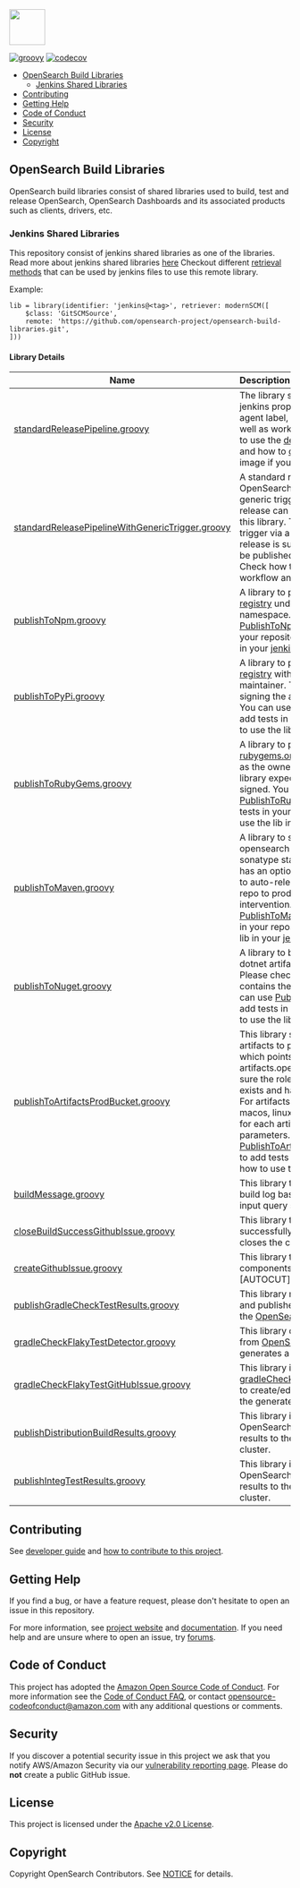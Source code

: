 <img src="https://opensearch.org/assets/brand/SVG/Logo/opensearch_logo_default.svg" height="64px"/>

[![groovy](https://github.com/opensearch-project/opensearch-build-libraries/actions/workflows/groovy-tests.yml/badge.svg)](https://github.com/opensearch-project/opensearch-build-libraries/actions/workflows/groovy-tests.yml)
[![codecov](https://codecov.io/gh/opensearch-project/opensearch-build-libraries/branch/main/graph/badge.svg)](https://codecov.io/gh/opensearch-project/opensearch-build-libraries)

- [OpenSearch Build Libraries](#opensearch-build-libraries)
    - [Jenkins Shared Libraries](#jenkins-shared-libraries)
- [Contributing](#contributing)
- [Getting Help](#getting-help)
- [Code of Conduct](#code-of-conduct)
- [Security](#security)
- [License](#license)
- [Copyright](#copyright)

## OpenSearch Build Libraries
OpenSearch build libraries consist of shared libraries used to build, test and release OpenSearch, OpenSearch Dashboards and its associated products such as clients, drivers, etc.

### Jenkins Shared Libraries
This repository consist of jenkins shared libraries as one of the libraries. Read more about jenkins shared libraries [here](https://www.jenkins.io/doc/book/pipeline/shared-libraries/)
Checkout different [retrieval methods](https://www.jenkins.io/doc/book/pipeline/shared-libraries/#retrieval-method) that can be used by jenkins files to use this remote library.

Example:
```
lib = library(identifier: 'jenkins@<tag>', retriever: modernSCM([
    $class: 'GitSCMSource',
    remote: 'https://github.com/opensearch-project/opensearch-build-libraries.git',
]))
```

#### Library Details

| Name                                                                                                        | Description                                                                                                                                                                                                                                                                                                                                                                                                                                                                                                                                 |
|-------------------------------------------------------------------------------------------------------------|:--------------------------------------------------------------------------------------------------------------------------------------------------------------------------------------------------------------------------------------------------------------------------------------------------------------------------------------------------------------------------------------------------------------------------------------------------------------------------------------------------------------------------------------------|
| [standardReleasePipeline.groovy](./vars/standardReleasePipeline.groovy)                                     | The library sets up the necessary jenkins properties for you such as agent label, docker image to use as well as workflow time out. Check how to use the [default](./tests/jenkins/jobs/StandardReleasePipeline_JenkinsFile) in your workflow and how to [overide](./tests/jenkins/jobs/StandardReleasePipelineWithArgs_JenkinsFile) agent & docker image if you need.                                                                                                                                                                      |
| [standardReleasePipelineWithGenericTrigger.groovy](./vars/standardReleasePipelineWithGenericTrigger.groovy) | A standard release pipeline for OpenSearch projects including generic triggers. A tag or a draft release can be used as a trigger using this library. The defaults are all set to trigger via a draft release. If the release is successful, the release can be published by using right params.. Check how to use the [default](./tests/jenkins/jobs/StandardReleasePipelineWithGenericTriggers_Jenkinsfile) in your workflow and how to [overide](./tests/jenkins/jobs/StandardReleasePipelineWithGenericTriggersTag_Jenkinsfile) values. |
| [publishToNpm.groovy](./vars/publishToNpm.groovy)                                                           | A library to publish artifacts to [NPM registry](https://www.npmjs.com/) under @opensearch-project namespace. You can use [PublishToNpmLibTester](./tests/jenkins/lib-testers/PublishToNpmLibTester.groovy) to add tests in your repository. See how to use the lib in your [jenkinsFile](./tests/jenkins/jobs/PublishToNpm_Jenkinsfile).                                                                                                                                                                                                   |
| [publishToPyPi.groovy](./vars/publishToPyPi.groovy)                                                         | A library to publish artifacts to [PyPi registry](https://pypi.org/) with [OpenSearch](https://pypi.org/user/OpenSearch/) as the maintainer. This library takes care of signing the artifacts before publishing. You can use [PublishToPyPiLibTester](./tests/jenkins/lib-testers/PublishToPyPiLibTester.groovy) to add tests in your repository. See how to use the lib in your [jenkinsFile](./tests/jenkins/jobs/PublishToPyPi_Jenkinsfile).                                                                                             |
| [publishToRubyGems.groovy](./vars/publishToRubyGems.groovy)                                                 | A library to publish gems to [rubygems.org](https://rubygems.org/) with [opensearchproject](https://rubygems.org/profiles/opensearchproject) as the owner. Please note that this library expects the gems to be pre-signed. You can use [PublishToRubyGemsLibTester](./tests/jenkins/lib-testers/PublishToRubyGemsLibTester.groovy) to add tests in your repository. See how to use the lib in your [jenkinsFile](./tests/jenkins/jobs/PublishToRubyGems_JenkinsFile).                                                                 |
| [publishToMaven.groovy](./vars/publishToMaven.groovy)                                                       | A library to sign and deploy opensearch maven artifacts to sonatype staging repository, it also has an optional parameter `autoPublish` to auto-release artifacts from staging repo to prod without manual intervention. You can use [PublishToMavenLibTester](./tests/jenkins/lib-testers/PublishToMavenLibTester.groovy) to add tests in your repository. See how to use the lib in your [jenkinsFile](./tests/jenkins/jobs/PublishToMaven_JenkinsFile).                                                                                  |
| [publishToNuget.groovy](./vars/publishToNuget.groovy)                                                       | A library to build, sign and publish dotnet artifacts to [Nuget Gallery](https://www.nuget.org/). Please check if the [default docker](https://github.com/opensearch-project/opensearch-build/blob/main/docker/ci/dockerfiles/current/release.centos.clients.x64.arm64.dockerfile) file contains the required dotnet sdk. You can use [PublishToNugetLibTester](./tests/jenkins/lib-testers/PublishToNugetLibTester.groovy) to add tests in your repository. See how to use the lib in your [jenkinsFile](./tests/jenkins/jobs/PublishToNuget_Jenkinsfile).
| [publishToArtifactsProdBucket.groovy](./vars/publishToArtifactsProdBucket.groovy)                                                     | This library signs and uploads the artifacts to production S3 bucket which points to artifacts.opensearch.org. Please make sure the role that you use to upload exists and has the right permission. For artifacts of different types like macos, linux and windows, call this lib for each artifact with different signing parameters. You can use [PublishToArtifactsProdBucketLibTester](./tests/jenkins/lib-testers/PublishToArtifactsProdBucketLibTester.groovy) to add tests in your repository. See how to use the lib in your [jenkinsFile](./tests/jenkins/jobs/PublishToArtifactsProdBucket_Jenkinsfile). 
| [buildMessage.groovy](./vars/buildMessage.groovy)                                                       | This library that can parse the jenkins build log based on the user defined input query string. 
| [closeBuildSuccessGithubIssue.groovy](./vars/closeBuildSuccessGithubIssue.groovy)                                                     | This library that identifies the successfully built components and closes the created [AUTOCUT] issues.
| [createGithubIssue.groovy](./vars/createGithubIssue.groovy)                                                       | This library that identifies the failed components and creates the [AUTOCUT] issues.
| [publishGradleCheckTestResults.groovy](./vars/publishGradleCheckTestResults.groovy)                                                       | This library runs part of Gradle Check and publishes the failed test data to the [OpenSearch Metrics Cluster](https://metrics.opensearch.org/_dashboards/app/dashboards#/view/e5e64d40-ed31-11ee-be99-69d1dbc75083).
| [gradleCheckFlakyTestDetector.groovy](./vars/gradleCheckFlakyTestDetector.groovy)                                                       | This library detects the flaky tests from [OpenSearch Metrics Cluster](https://metrics.opensearch.org/_dashboards/app/dashboards#/view/e5e64d40-ed31-11ee-be99-69d1dbc75083) and generates a test report.
| [gradleCheckFlakyTestGitHubIssue.groovy](./vars/gradleCheckFlakyTestGitHubIssue.groovy)                                                       | This library is used in [gradleCheckFlakyTestDetector.groovy](./vars/gradleCheckFlakyTestDetector.groovy) to create/edit the GitHub Issue using the generated test report.
| [publishDistributionBuildResults.groovy](./vars/publishDistributionBuildResults.groovy)                                                       | This library is used for publishing the OpenSearch Project Distribution build results to the OpenSearch Metrics cluster.
| [publishIntegTestResults.groovy](./vars/publishIntegTestResults.groovy)                                                       | This library is used for publishing the OpenSearch Project Integration Test results to the OpenSearch Metrics cluster.

## Contributing

See [developer guide](DEVELOPER_GUIDE.md) and [how to contribute to this project](CONTRIBUTING.md). 

## Getting Help

If you find a bug, or have a feature request, please don't hesitate to open an issue in this repository.

For more information, see [project website](https://opensearch.org/) and [documentation](https://docs-beta.opensearch.org/). If you need help and are unsure where to open an issue, try [forums](https://discuss.opendistrocommunity.dev/).

## Code of Conduct

This project has adopted the [Amazon Open Source Code of Conduct](CODE_OF_CONDUCT.md). For more information see the [Code of Conduct FAQ](https://aws.github.io/code-of-conduct-faq), or contact [opensource-codeofconduct@amazon.com](mailto:opensource-codeofconduct@amazon.com) with any additional questions or comments.

## Security

If you discover a potential security issue in this project we ask that you notify AWS/Amazon Security via our [vulnerability reporting page](http://aws.amazon.com/security/vulnerability-reporting/). Please do **not** create a public GitHub issue.

## License

This project is licensed under the [Apache v2.0 License](LICENSE.txt).

## Copyright

Copyright OpenSearch Contributors. See [NOTICE](NOTICE) for details.

